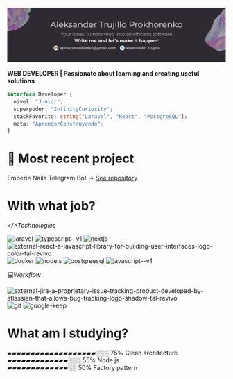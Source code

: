 ![banner](https://github.com/AleksanderProkhorenkoDEV/AleksanderProkhorenkoDEV/blob/main/BannerGithub.jpg)


**WEB DEVELOPER |  Passionate about learning and creating useful solutions**

```typescript
interface Developer {
  nivel: "Junior";
  superpoder: "InfinityCuriosity";
  stackFavorito: string["Laravel", "React", "PostgreSQL"];
  meta: "AprenderConstruyendo";
}
```
# 🚀 Most recent project

Emperie Nails Telegram Bot -> [See repository](https://github.com/AleksanderProkhorenkoDEV/Emperie-ClassBot)

# With what job?

*</>Technologies*

<img width="35" height="35" src="https://img.icons8.com/fluency/48/laravel.png" alt="laravel"/> <img width="35" height="35" src="https://img.icons8.com/fluency/48/typescript--v1.png" alt="typescript--v1"/> <img width="35" height="35" src="https://img.icons8.com/fluency/48/nextjs.png" alt="nextjs"/> <img width="35" height="35" src="https://img.icons8.com/external-tal-revivo-color-tal-revivo/24/external-react-a-javascript-library-for-building-user-interfaces-logo-color-tal-revivo.png" alt="external-react-a-javascript-library-for-building-user-interfaces-logo-color-tal-revivo"/> <img width="35" height="35" src="https://img.icons8.com/fluency/48/docker.png" alt="docker"/> <img width="35" height="35" src="https://img.icons8.com/color/50/nodejs.png" alt="nodejs"/> <img width="35" height="35" src="https://img.icons8.com/color/50/postgreesql.png" alt="postgreesql"/> <img width="35" height="35" src="https://img.icons8.com/color/50/javascript--v1.png" alt="javascript--v1"/>

*💻Workflow*

<img width="35" height="35" src="https://img.icons8.com/external-tal-revivo-shadow-tal-revivo/24/external-jira-a-proprietary-issue-tracking-product-developed-by-atlassian-that-allows-bug-tracking-logo-shadow-tal-revivo.png" alt="external-jira-a-proprietary-issue-tracking-product-developed-by-atlassian-that-allows-bug-tracking-logo-shadow-tal-revivo"/> <img width="35" height="35" src="https://img.icons8.com/color/50/git.png" alt="git"/> <img width="35" height="35" src="https://img.icons8.com/color/50/google-keep.png" alt="google-keep"/>

# What am I studying?

▰▰▰▰▰▰▰▰▰▰▰▰▰▰▰▰▰▰▰░░░  75% Clean architecture  
▰▰▰▰▰▰▰▰▰▰▰▰▰░░░  55% Node js   
▰▰▰▰▰▰▰▰▰▰▰▰▰░░  50% Factory pattern
